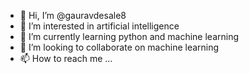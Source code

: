 - 👋 Hi, I’m @gauravdesale8
- 👀 I’m interested in artificial intelligence
- 🌱 I’m currently learning python and machine learning
- 💞️ I’m looking to collaborate on machine learning
- 📫 How to reach me ...

<!---
gauravdesale8/gauravdesale8 is a ✨ special ✨ repository because its `README.md` (this file) appears on your GitHub profile.
You can click the Preview link to take a look at your changes.
--->
